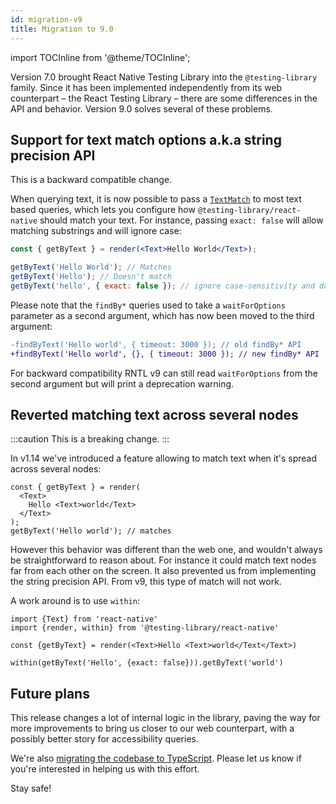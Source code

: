 ```yaml
---
id: migration-v9
title: Migration to 9.0
---
```

import TOCInline from '@theme/TOCInline';

Version 7.0 brought React Native Testing Library into the `@testing-library` family. Since it has been implemented independently from its web counterpart – the React Testing Library – there are some differences in the API and behavior. Version 9.0 solves several of these problems.

<TOCInline toc={toc} />

## Support for text match options a.k.a string precision API

This is a backward compatible change.

When querying text, it is now possible to pass a [`TextMatch`](https://callstack.github.io/react-native-testing-library/docs/api-queries/#textmatch) to most text based queries, which lets you configure how `@testing-library/react-native` should match your text. For instance, passing `exact: false` will allow matching substrings and will ignore case:

```jsx
const { getByText } = render(<Text>Hello World</Text>);

getByText('Hello World'); // Matches
getByText('Hello'); // Doesn't match
getByText('hello', { exact: false }); // ignore case-sensitivity and does partial matching
```

Please note that the `findBy*` queries used to take a `waitForOptions` parameter as a second argument, which has now been moved to the third argument:

```diff
-findByText('Hello world', { timeout: 3000 }); // old findBy* API
+findByText('Hello world', {}, { timeout: 3000 }); // new findBy* API
```

For backward compatibility RNTL v9 can still read `waitForOptions` from the second argument but will print a deprecation warning.

## Reverted matching text across several nodes

:::caution
This is a breaking change.
:::

In v1.14 we've introduced a feature allowing to match text when it's spread across several nodes:

```tsx
const { getByText } = render(
  <Text>
    Hello <Text>world</Text>
  </Text>
);
getByText('Hello world'); // matches
```

However this behavior was different than the web one, and wouldn't always be straightforward to reason about. For instance it could match text nodes far from each other on the screen. It also prevented us from implementing the string precision API. From v9, this type of match will not work.

A work around is to use `within`:

```tsx
import {Text} from 'react-native'
import {render, within} from '@testing-library/react-native'

const {getByText} = render(<Text>Hello <Text>world</Text</Text>)

within(getByText('Hello', {exact: false})).getByText('world')
```

## Future plans

This release changes a lot of internal logic in the library, paving the way for more improvements to bring us closer to our web counterpart, with a possibly better story for accessibility queries.

We're also [migrating the codebase to TypeScript](https://github.com/callstack/react-native-testing-library/issues/877). Please let us know if you're interested in helping us with this effort.

Stay safe!
